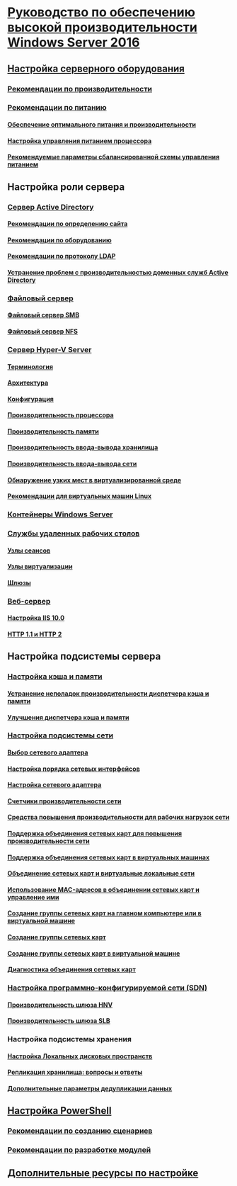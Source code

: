 # [Руководство по обеспечению высокой производительности Windows Server 2016](index.md)
## [Настройка серверного оборудования](hardware/index.md)
### [Рекомендации по производительности](hardware/index.md)
### [Рекомендации по питанию](hardware/power.md)
#### [Обеспечение оптимального питания и производительности](hardware/power/power-performance-tuning.md)
#### [Настройка управления питанием процессора](hardware/power/processor-power-management-tuning.md)
#### [Рекомендуемые параметры сбалансированной схемы управления питанием](hardware/power/recommended-balanced-plan-parameters.md)
## Настройка роли сервера
### [Сервер Active Directory](role/active-directory-server/index.md)
#### [Рекомендации по определению сайта](role/active-directory-server/site-definition-considerations.md)
#### [Рекомендации по оборудованию](role/active-directory-server/hardware-considerations.md)
#### [Рекомендации по протоколу LDAP](role/active-directory-server/ldap-considerations.md)
#### [Устранение проблем с производительностью доменных служб Active Directory](role/active-directory-server/troubleshoot.md)
### [Файловый сервер](role/file-server/index.md)
#### [Файловый сервер SMB](role/file-server/smb-file-server.md)
#### [Файловый сервер NFS](role/file-server/nfs-file-server.md)
### [Сервер Hyper-V Server](role/hyper-v-server/index.md)
#### [Терминология](role/hyper-v-server/terminology.md)
#### [Архитектура](role/hyper-v-server/architecture.md)
#### [Конфигурация](role/hyper-v-server/configuration.md)
#### [Производительность процессора](role/hyper-v-server/processor-performance.md)
#### [Производительность памяти](role/hyper-v-server/memory-performance.md)
#### [Производительность ввода-вывода хранилища](role/hyper-v-server/storage-io-performance.md)
#### [Производительность ввода-вывода сети](role/hyper-v-server/network-io-performance.md)
#### [Обнаружение узких мест в виртуализированной среде](role/hyper-v-server/detecting-virtualized-environment-bottlenecks.md)
#### [Рекомендации для виртуальных машин Linux](role/hyper-v-server/linux-virtual-machine-considerations.md)
### [Контейнеры Windows Server](role/windows-server-container/index.md)
### [Службы удаленных рабочих столов](role/remote-desktop/session-hosts.md)
#### [Узлы сеансов](role/remote-desktop/session-hosts.md)
#### [Узлы виртуализации](role/remote-desktop/virtualization-hosts.md)
#### [Шлюзы](role/remote-desktop/gateways.md)
### [Веб-сервер](role/web-server/index.md)
#### [Настройка IIS 10.0](role/web-server/tuning-iis-10.md)
#### [HTTP 1.1 и HTTP 2](role/web-server/http-performance.md)
## Настройка подсистемы сервера
### [Настройка кэша и памяти](subsystem/cache-memory-management/index.md)
#### [Устранение неполадок производительности диспетчера кэша и памяти](subsystem/cache-memory-management/troubleshoot.md)
#### [Улучшения диспетчера кэша и памяти](subsystem/cache-memory-management/improvements-in-windows-server.md)
### [Настройка подсистемы сети](../../networking/technologies/network-subsystem/net-sub-performance-top.md)
#### [Выбор сетевого адаптера](../../networking/technologies/network-subsystem/net-sub-choose-nic.md)
#### [Настройка порядка сетевых интерфейсов](../../networking/technologies/network-subsystem/net-sub-interface-metric.md)
#### [Настройка сетевого адаптера](../../networking/technologies/network-subsystem/net-sub-performance-tuning-nics.md)
#### [Счетчики производительности сети](../../networking/technologies/network-subsystem/net-sub-performance-counters.md)
#### [Средства повышения производительности для рабочих нагрузок сети](../../networking/technologies/network-subsystem/net-sub-performance-tools.md)
#### [Поддержка объединения сетевых карт для повышения производительности сети](../../networking/technologies/nic-teaming/NIC-Teaming.md)
#### [Поддержка объединения сетевых карт в виртуальных машинах](../../networking/technologies/nic-teaming/nict-vms.md)
#### [Объединение сетевых карт и виртуальные локальные сети](../../networking/technologies/nic-teaming/nict-and-vlans.md)
#### [Использование MAC-адресов в объединении сетевых карт и управление ими](../../networking/technologies/nic-teaming/NIC-Teaming-MAC-address-Use-and-Management.md)
#### [Создание группы сетевых карт на главном компьютере или в виртуальной машине](../../networking/technologies/nic-teaming/create-a-New-NIC-Team-on-a-Host-computer-or-VM.md)
#### [Создание группы сетевых карт](../../networking/technologies/nic-teaming/create-a-New-NIC-Team.md)
#### [Создание группы сетевых карт в виртуальной машине](../../networking/technologies/nic-teaming/create-a-New-NIC-Team-in-a-VM.md)
#### [Диагностика объединения сетевых карт](../../networking/technologies/nic-teaming/Troubleshooting-NIC-Teaming.md)
### [Настройка программно-конфигурируемой сети (SDN)](subsystem/software-defined-networking/index.md)
#### [Производительность шлюза HNV](subsystem/software-defined-networking/hnv-gateway-performance.md)
#### [Производительность шлюза SLB](subsystem/software-defined-networking/slb-gateway-performance.md)
### Настройка подсистемы хранения
#### [Настройка Локальных дисковых пространств](subsystem/storage-spaces-direct/index.md)
#### [Репликация хранилища: вопросы и ответы](../../storage/storage-replica/storage-replica-frequently-asked-questions.md)
#### [Дополнительные параметры дедупликации данных](../../storage/data-deduplication/advanced-settings.md)
## [Настройка PowerShell](powershell/index.md)
### [Рекомендации по созданию сценариев](powershell/script-authoring-considerations.md)
### [Рекомендации по разработке модулей](powershell/module-authoring-considerations.md)
## [Дополнительные ресурсы по настройке](additional-resources.md)
